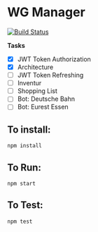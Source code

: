 # WG Manager
[![Build Status](https://travis-ci.org/Bomberus/wg-manager.svg?branch=master)](https://travis-ci.org/Bomberus/wg-manager)

**Tasks**
- [x] JWT Token Authorization
- [x] Architecture
- [ ] JWT Token Refreshing
- [ ] Inventur
- [ ] Shopping List
- [ ] Bot: Deutsche Bahn
- [ ] Bot: Eurest Essen 

## To install:
`npm install`

## To Run:
`npm start`

## To Test:
`npm test`

